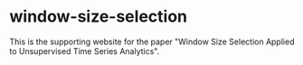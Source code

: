 # window-size-selection
This is the supporting website for the paper "Window Size Selection Applied to Unsupervised Time Series Analytics".
